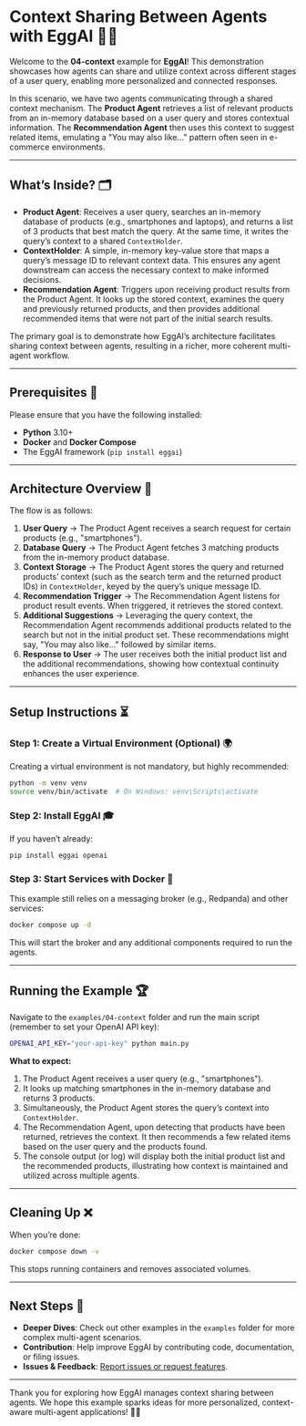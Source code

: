 # Context Sharing Between Agents with EggAI 🧠📡

Welcome to the **04-context** example for **EggAI**! This demonstration showcases how agents can share and utilize context across different stages of a user query, enabling more personalized and connected responses.

In this scenario, we have two agents communicating through a shared context mechanism. The **Product Agent** retrieves a list of relevant products from an in-memory database based on a user query and stores contextual information. The **Recommendation Agent** then uses this context to suggest related items, emulating a "You may also like..." pattern often seen in e-commerce environments.

---

## What’s Inside? 🗂️

- **Product Agent**: Receives a user query, searches an in-memory database of products (e.g., smartphones and laptops), and returns a list of 3 products that best match the query. At the same time, it writes the query’s context to a shared `ContextHolder`.
- **ContextHolder**: A simple, in-memory key-value store that maps a query’s message ID to relevant context data. This ensures any agent downstream can access the necessary context to make informed decisions.
- **Recommendation Agent**: Triggers upon receiving product results from the Product Agent. It looks up the stored context, examines the query and previously returned products, and then provides additional recommended items that were not part of the initial search results.

The primary goal is to demonstrate how EggAI’s architecture facilitates sharing context between agents, resulting in a richer, more coherent multi-agent workflow.

---

## Prerequisites 🔧

Please ensure that you have the following installed:

- **Python** 3.10+
- **Docker** and **Docker Compose**
- The EggAI framework (`pip install eggai`)

---

## Architecture Overview 🔄

The flow is as follows:

1. **User Query** → The Product Agent receives a search request for certain products (e.g., "smartphones").
2. **Database Query** → The Product Agent fetches 3 matching products from the in-memory product database.
3. **Context Storage** → The Product Agent stores the query and returned products’ context (such as the search term and the returned product IDs) in `ContextHolder`, keyed by the query’s unique message ID.
4. **Recommendation Trigger** → The Recommendation Agent listens for product result events. When triggered, it retrieves the stored context.
5. **Additional Suggestions** → Leveraging the query context, the Recommendation Agent recommends additional products related to the search but not in the initial product set. These recommendations might say, "You may also like…" followed by similar items.
6. **Response to User** → The user receives both the initial product list and the additional recommendations, showing how contextual continuity enhances the user experience.

---

## Setup Instructions ⏳

### Step 1: Create a Virtual Environment (Optional) 🌍

Creating a virtual environment is not mandatory, but highly recommended:

```bash
python -m venv venv
source venv/bin/activate  # On Windows: venv\Scripts\activate
```

### Step 2: Install EggAI 🎓

If you haven’t already:

```bash
pip install eggai openai
```

### Step 3: Start Services with Docker 🚢

This example still relies on a messaging broker (e.g., Redpanda) and other services:

```bash
docker compose up -d
```

This will start the broker and any additional components required to run the agents.

---

## Running the Example 🏆

Navigate to the `examples/04-context` folder and run the main script (remember to set your OpenAI API key):

```bash
OPENAI_API_KEY="your-api-key" python main.py
```

**What to expect:**

1. The Product Agent receives a user query (e.g., "smartphones").
2. It looks up matching smartphones in the in-memory database and returns 3 products.
3. Simultaneously, the Product Agent stores the query’s context into `ContextHolder`.
4. The Recommendation Agent, upon detecting that products have been returned, retrieves the context. It then recommends a few related items based on the user query and the products found.
5. The console output (or log) will display both the initial product list and the recommended products, illustrating how context is maintained and utilized across multiple agents.

---

## Cleaning Up ❌

When you’re done:

```bash
docker compose down -v
```

This stops running containers and removes associated volumes.

---

## Next Steps 🚀

- **Deeper Dives**: Check out other examples in the `examples` folder for more complex multi-agent scenarios.
- **Contribution**: Help improve EggAI by contributing code, documentation, or filing issues.
- **Issues & Feedback**: [Report issues or request features](https://github.com/eggai-tech/EggAI/issues).

---

Thank you for exploring how EggAI manages context sharing between agents. We hope this example sparks ideas for more personalized, context-aware multi-agent applications! 🤖🥚